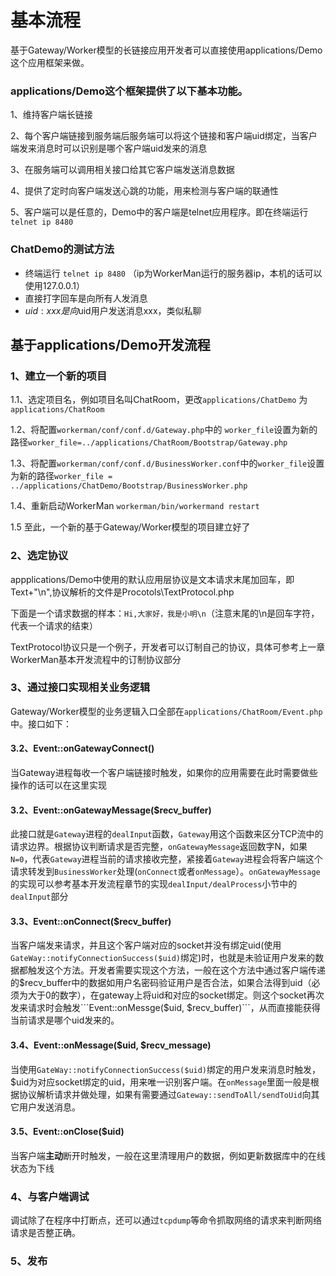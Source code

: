# 基本流程
基于Gateway/Worker模型的长链接应用开发者可以直接使用applications/Demo这个应用框架来做。

### applications/Demo这个框架提供了以下基本功能。

1、维持客户端长链接

2、每个客户端链接到服务端后服务端可以将这个链接和客户端uid绑定，当客户端发来消息时可以识别是哪个客户端uid发来的消息

3、在服务端可以调用相关接口给其它客户端发送消息数据

4、提供了定时向客户端发送心跳的功能，用来检测与客户端的联通性

5、客户端可以是任意的，Demo中的客户端是telnet应用程序。即在终端运行```telnet ip 8480```

### ChatDemo的测试方法

  * 终端运行 ```telnet ip 8480``` （ip为WorkerMan运行的服务器ip，本机的话可以使用127.0.0.1）
  * 直接打字回车是向所有人发消息
  * $uid:xxx 是向$uid用户发送消息xxx，类似私聊

## 基于applications/Demo开发流程

### 1、建立一个新的项目

1.1、选定项目名，例如项目名叫ChatRoom，更改```applications/ChatDemo``` 为 ```applications/ChatRoom```

1.2、将配置```workerman/conf/conf.d/Gateway.php```中的 ```worker_file```设置为新的路径```worker_file=../applications/ChatRoom/Bootstrap/Gateway.php```

1.3、将配置```workerman/conf/conf.d/BusinessWorker.conf```中的```worker_file```设置为新的路径```worker_file = ../applications/ChatDemo/Bootstrap/BusinessWorker.php```

1.4、重新启动WorkerMan ```workerman/bin/workermand restart```

1.5 至此，一个新的基于Gateway/Worker模型的项目建立好了

### 2、选定协议

appplications/Demo中使用的默认应用层协议是文本请求末尾加回车，即 Text+"\n",协议解析的文件是Procotols\TextProtocol.php

下面是一个请求数据的样本：```Hi,大家好，我是小明\n```（注意末尾的\n是回车字符，代表一个请求的结束）

TextProtocol协议只是一个例子，开发者可以订制自己的协议，具体可参考上一章WorkerMan基本开发流程中的订制协议部分

### 3、通过接口实现相关业务逻辑
Gateway/Worker模型的业务逻辑入口全部在```applications/ChatRoom/Event.php```中。接口如下：

#### 3.2、Event::onGatewayConnect()
当Gateway进程每收一个客户端链接时触发，如果你的应用需要在此时需要做些操作的话可以在这里实现

#### 3.2、Event::onGatewayMessage($recv_buffer)

此接口就是```Gateway```进程的```dealInput```函数，```Gateway```用这个函数来区分TCP流中的请求边界。根据协议判断请求是否完整，```onGatewayMessage```返回数字N，如果```N=0```，代表```Gateway```进程当前的请求接收完整，紧接着```Gateway```进程会将客户端这个请求转发到```BusinessWorker```处理(```onConnect```或者```onMessage```）。```onGatewayMessage```的实现可以参考基本开发流程章节的实现```dealInput/dealProcess```小节中的```dealInput```部分

#### 3.3、Event::onConnect($recv_buffer)
当客户端发来请求，并且这个客户端对应的socket并没有绑定uid(使用```GateWay::notifyConnectionSuccess($uid)```绑定)时，也就是未验证用户发来的数据都触发这个方法。开发者需要实现这个方法，一般在这个方法中通过客户端传递的$recv_buffer中的数据如用户名密码验证用户是否合法，如果合法得到uid（必须为大于0的数字），在gateway上将uid和对应的socket绑定。则这个socket再次发来请求时会触发```Event::onMessge($uid, $recv_buffer)```，从而直接能获得当前请求是哪个uid发来的。

#### 3.4、Event::onMessage($uid, $recv_message)
当使用```GateWay::notifyConnectionSuccess($uid)```绑定的用户发来消息时触发，$uid为对应socket绑定的uid，用来唯一识别客户端。在```onMessage```里面一般是根据协议解析请求并做处理，如果有需要通过```Gateway::sendToAll/sendToUid```向其它用户发送消息。

#### 3.5、Event::onClose($uid)
当客户端**主动**断开时触发，一般在这里清理用户的数据，例如更新数据库中的在线状态为下线

###  4、与客户端调试
调试除了在程序中打断点，还可以通过```tcpdump```等命令抓取网络的请求来判断网络请求是否整正确。

### 5、发布






